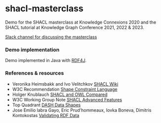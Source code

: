 # shacl-masterclass
Demo for the SHACL masterclass at Knowledge Connexions 2020 and the SHACL tutorial at Knowledge Graph Conference 2021, 2022 & 2023.

[Slack channel for discussing the masterclass](https://knowledgeconnexions.slack.com/archives/C01F4L9J9UJ)

### Demo implementation
Demo implemented in Java with [RDF4J](https://rdf4j.org/documentation/programming/shacl/). 

### References & resources
* Veronika Heimsbakk and Ivo Velitchkov [SHACL Wiki](https://kvistgaard.github.io/shacl/)
* W3C Recommendation [Shape Constraint Language](https://www.w3.org/TR/shacl/)
* Holger Knublauch [SHACL and OWL Compared](https://spinrdf.org/shacl-and-owl.html)
* W3C Working Group Note [SHACL Advanced Features](https://w3c.github.io/shacl/shacl-af/)
* Top Quadrant [DASH Data Shapes](http://datashapes.org/)
* Jose Emilio labra Gayo, Eric Prud’hommeaux, Iovka Boneva, Dimitris Kontokostas [Validating RDF Data](https://book.validatingrdf.com/)
